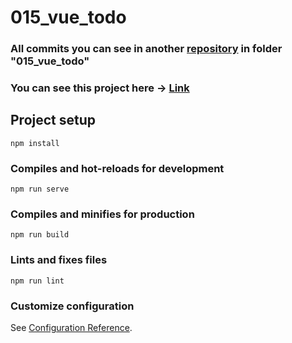 # 015_vue_todo

### All commits you can see in another [repository](https://github.com/Markelas/vueCourse/tree/main) in folder "015_vue_todo"
### You can see this project here -> [Link](https://vue-ts-todos.web.app/)

## Project setup
```
npm install
```

### Compiles and hot-reloads for development
```
npm run serve
```

### Compiles and minifies for production
```
npm run build
```

### Lints and fixes files
```
npm run lint
```

### Customize configuration
See [Configuration Reference](https://cli.vuejs.org/config/).
